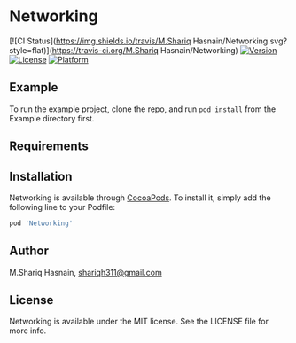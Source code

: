 # Networking

[![CI Status](https://img.shields.io/travis/M.Shariq Hasnain/Networking.svg?style=flat)](https://travis-ci.org/M.Shariq Hasnain/Networking)
[![Version](https://img.shields.io/cocoapods/v/Networking.svg?style=flat)](https://cocoapods.org/pods/Networking)
[![License](https://img.shields.io/cocoapods/l/Networking.svg?style=flat)](https://cocoapods.org/pods/Networking)
[![Platform](https://img.shields.io/cocoapods/p/Networking.svg?style=flat)](https://cocoapods.org/pods/Networking)

## Example

To run the example project, clone the repo, and run `pod install` from the Example directory first.

## Requirements

## Installation

Networking is available through [CocoaPods](https://cocoapods.org). To install
it, simply add the following line to your Podfile:

```ruby
pod 'Networking'
```

## Author

M.Shariq Hasnain, shariqh311@gmail.com

## License

Networking is available under the MIT license. See the LICENSE file for more info.
